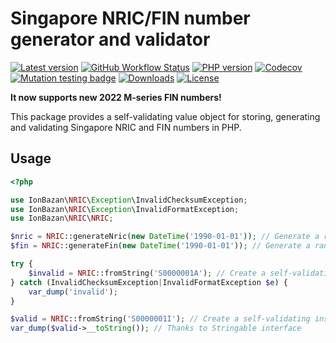 # Singapore NRIC/FIN number generator and validator

[![Latest version](https://img.shields.io/packagist/v/ion-bazan/nric.svg)](https://packagist.org/packages/ion-bazan/nric)
[![GitHub Workflow Status](https://img.shields.io/github/workflow/status/IonBazan/NRIC/Tests)](https://github.com/IonBazan/NRIC/actions)
[![PHP version](https://img.shields.io/packagist/php-v/ion-bazan/nric.svg)](https://packagist.org/packages/ion-bazan/nric)
[![Codecov](https://img.shields.io/codecov/c/gh/IonBazan/NRIC)](https://codecov.io/gh/IonBazan/NRIC)
[![Mutation testing badge](https://img.shields.io/endpoint?style=flat&url=https%3A%2F%2Fbadge-api.stryker-mutator.io%2Fgithub.com%2FIonBazan%2FNRIC%2Fmain)](https://dashboard.stryker-mutator.io/reports/github.com/IonBazan/NRIC/main)
[![Downloads](https://img.shields.io/packagist/dt/ion-bazan/nric.svg)](https://packagist.org/packages/ion-bazan/nric)
[![License](https://img.shields.io/packagist/l/ion-bazan/nric.svg)](https://packagist.org/packages/ion-bazan/nric)

**It now supports new 2022 M-series FIN numbers!**

This package provides a self-validating value object for storing, generating and validating Singapore NRIC and FIN numbers in PHP.

## Usage

```php
<?php

use IonBazan\NRIC\Exception\InvalidChecksumException;
use IonBazan\NRIC\Exception\InvalidFormatException;
use IonBazan\NRIC\NRIC;

$nric = NRIC::generateNric(new DateTime('1990-01-01')); // Generate a random NRIC number
$fin = NRIC::generateFin(new DateTime('1990-01-01')); // Generate a random FIN number

try {
    $invalid = NRIC::fromString('S0000001A'); // Create a self-validating (invalid) instance
} catch (InvalidChecksumException|InvalidFormatException $e) {
    var_dump('invalid');
}

$valid = NRIC::fromString('S0000001I'); // Create a self-validating instance from valid input
var_dump($valid->__toString()); // Thanks to Stringable interface
```
